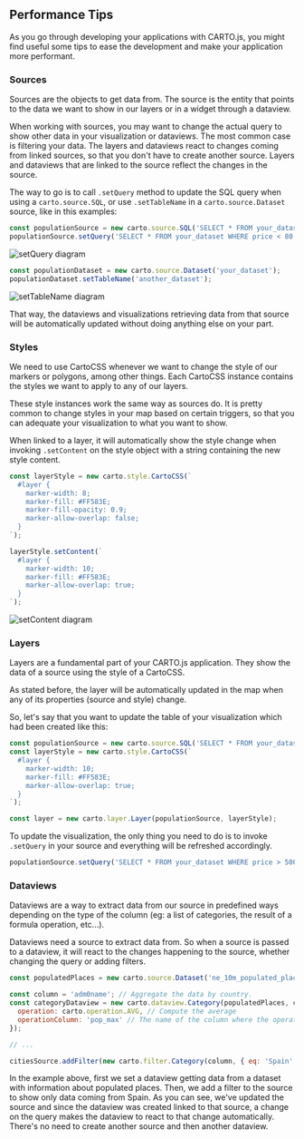 ## Performance Tips

As you go through developing your applications with CARTO.js, you might find useful some tips to ease the development and make your application more performant.

### Sources
Sources are the objects to get data from. The source is the entity that points to the data we want to show in our layers or in a widget through a dataview.

When working with sources, you may want to change the actual query to show other data in your visualization or dataviews. The most common case is filtering your data. The layers and dataviews react to changes coming from linked sources, so that you don't have to create another source. Layers and dataviews that are linked to the source reflect the changes in the source.

The way to go is to call `.setQuery` method to update the SQL query when using a `carto.source.SQL`, or use `.setTableName` in a `carto.source.Dataset` source, like in this examples:

``` js
const populationSource = new carto.source.SQL('SELECT * FROM your_dataset');
populationSource.setQuery('SELECT * FROM your_dataset WHERE price < 80');
```

![setQuery diagram](../../img/set_query_diagram.svg)

``` js
const populationDataset = new carto.source.Dataset('your_dataset');
populationDataset.setTableName('another_dataset');
```

![setTableName diagram](../../img/set_table_name_diagram.svg)

That way, the dataviews and visualizations retrieving data from that source will be automatically updated without doing anything else on your part.

### Styles
We need to use CartoCSS whenever we want to change the style of our markers or polygons, among other things. Each CartoCSS instance contains the styles we want to apply to any of our layers.

These style instances work the same way as sources do. It is pretty common to change styles in your map based on certain triggers, so that you can adequate your visualization to what you want to show.

When linked to a layer, it will automatically show the style change when invoking `.setContent` on the style object with a string containing the new style content.

```js
const layerStyle = new carto.style.CartoCSS(`
  #layer {
    marker-width: 8;
    marker-fill: #FF583E;
    marker-fill-opacity: 0.9;
    marker-allow-overlap: false;
  }
`);

layerStyle.setContent(`
  #layer {
    marker-width: 10;
    marker-fill: #FF583E;
    marker-allow-overlap: true;
  }
`);
```

![setContent diagram](../../img/set_content_diagram.svg)

### Layers
Layers are a fundamental part of your CARTO.js application. They show the data of a source using the style of a CartoCSS.

As stated before, the layer will be automatically updated in the map when any of its properties (source and style) change.

So, let's say that you want to update the table of your visualization which had been created like this:

``` js
const populationSource = new carto.source.SQL('SELECT * FROM your_dataset');
const layerStyle = new carto.style.CartoCSS(`
  #layer {
    marker-width: 10;
    marker-fill: #FF583E;
    marker-allow-overlap: true;
  }
`);

const layer = new carto.layer.Layer(populationSource, layerStyle);
```

To update the visualization, the only thing you need to do is to invoke `.setQuery` in your source and everything will be refreshed accordingly.

```js
populationSource.setQuery('SELECT * FROM your_dataset WHERE price > 500');
```

### Dataviews
Dataviews are a way to extract data from our source in predefined ways depending on the type of the column (eg: a list of categories, the result of a formula operation, etc...).

Dataviews need a source to extract data from. So when a source is passed to a dataview, it will react to the changes happening to the source, whether changing the query or adding filters.

```js
const populatedPlaces = new carto.source.Dataset('ne_10m_populated_places_simple');

const column = 'adm0name'; // Aggregate the data by country.
const categoryDataview = new carto.dataview.Category(populatedPlaces, column, {
  operation: carto.operation.AVG, // Compute the average
  operationColumn: 'pop_max' // The name of the column where the operation will be applied.
});

// ...

citiesSource.addFilter(new carto.filter.Category(column, { eq: 'Spain' } ));
```

In the example above, first we set a dataview getting data from a dataset with information about populated places. Then, we add a filter to the source to show only data coming from Spain. As you can see, we've updated the source and since the dataview was created linked to that source, a change on the query makes the dataview to react to that change automatically. There's no need to create another source and then another dataview.
